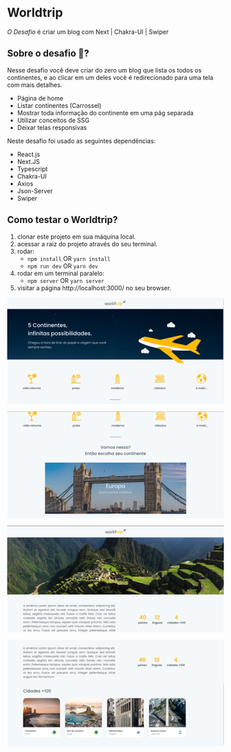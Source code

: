 # Worldtrip
*O Desafio* é criar um blog com Next | Chakra-UI | Swiper

## Sobre o desafio 🚀?
Nesse desafio você deve criar do zero um blog que lista os todos os continentes, e ao clicar em um deles você é redirecionado para uma tela com mais detalhes.

- Página de home
- Listar continentes (Carrossel)
- Mostrar toda informação do continente em uma pág separada
- Utilizar conceitos de SSG
- Deixar telas responsivas

Neste desafio foi usado as seguintes dependências:

- React.js
- Next.JS
- Typescript
- Chakra-UI
- Axios
- Json-Server
- Swiper

## Como testar o Worldtrip?
1. clonar este projeto em sua máquina local.
2. acessar a raiz do projeto através do seu terminal.
3. rodar:
    - `npm install` OR `yarn install`
    - `npm run dev` OR `yarn dev`
3. rodar em um terminal paralelo:
    - `npm server` OR `yarn server`
5. visitar a página http://localhost:3000/ no seu browser.

![Application](https://raw.githubusercontent.com/paulinho68/worldtrip/master/assets/print1.png)

![Application](https://raw.githubusercontent.com/paulinho68/worldtrip/master/assets/print2.png)

![Application](https://raw.githubusercontent.com/paulinho68/worldtrip/master/assets/print3.png)

![Application](https://raw.githubusercontent.com/paulinho68/worldtrip/main/assets/print4.png)
